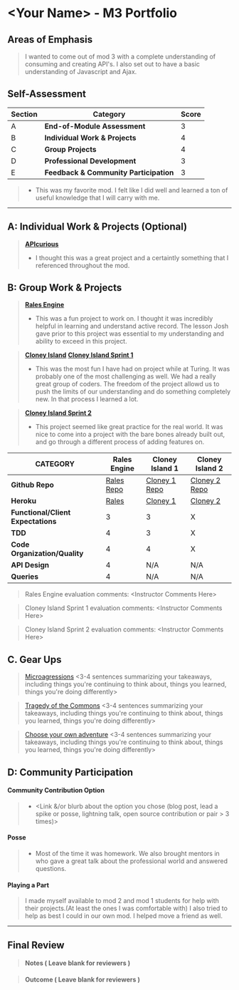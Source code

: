 # \<Your Name> - M3 Portfolio

## Areas of Emphasis

> I wanted to come out of mod 3 with a complete understanding of consuming and creating API's. I also set out to have a basic understanding of Javascript and Ajax. 

## Self-Assessment

| Section | Category | Score |
| --- | ----- | --- |
| A | **End-of-Module Assessment** | 3 |
| B | **Individual Work & Projects** | 4 |
| C | **Group Projects** | 4 |
| D | **Professional Development** | 3 |
| E | **Feedback & Community Participation** | 3 |

>* This was my favorite mod. I felt like I did well and learned a ton of useful knowledge that I will carry with me. 

-----------------------

## A: Individual Work & Projects (Optional)

> **[APIcurious](http://backend.turing.io/module3/projects/apicurious)**
>* I thought this was a great project and a certaintly something that I referenced throughout the mod. 


## B: Group Work & Projects

> **[Rales Engine](http://backend.turing.io/module3/projects/rails_engine)** 
>* This was a fun project to work on. I thought it was incredibly helpful in learning and understand active record. The lesson Josh gave prior to this project was essential to my understanding and ability to exceed in this project. 

> **[Cloney Island](http://backend.turing.io/module3/projects/cloney_island/cloney_island)**
> **[Cloney Island Sprint 1](https://)** 
>* This was the most fun I have had on project while at Turing. It was probably one of the most challenging as well. We had a really great group of coders. The freedom of the project allowd us to push the limits of our understanding and do something completely new. In that process I learned a lot. 

> **[Cloney Island Sprint 2](https://)** 
>* This project seemed like great practice for the real world. It was nice to come into a project with the bare bones already built out, and go through a different process of adding features on. 

| CATEGORY | Rales Engine | Cloney Island 1 | Cloney Island 2 |
| --- | --- | --- | --- |
| **Github Repo** | [Rales Repo](https://) | [Cloney 1 Repo](https://) | [Cloney 2 Repo](https://) |
| **Heroku** | [Rales](https://) | [Cloney 1](https://) | [Cloney 2](https://) |
| **Functional/Client Expectations** | 3 | 3 | X |
| **TDD** | 4 | 3 | X |
| **Code Organization/Quality** | 4 | 4 | X |
| **API Design** | 4 | N/A | N/A |
| **Queries** | 4 | N/A | N/A |

> Rales Engine evaluation comments:
\<Instructor Comments Here>

> Cloney Island Sprint 1 evaluation comments:
\<Instructor Comments Here>

> Cloney Island Sprint 2 evaluation comments:
\<Instructor Comments Here>

## C. **Gear Ups**

> [Microagressions](https://github.com/turingschool/gear-up/blob/master/microaggressions_original.markdown)
\<3-4 sentences summarizing your takeaways, including things you're continuing to think about, things you learned, things you're doing differently>

> [Tragedy of the Commons](https://github.com/turingschool/gear-up/blob/master/tragedy_of_the_commons.markdown)
\<3-4 sentences summarizing your takeaways, including things you're continuing to think about, things you learned, things you're doing differently>

> [Choose your own adventure](https://github.com/turingschool/gear-up/)
\<3-4 sentences summarizing your takeaways, including things you're continuing to think about, things you learned, things you're doing differently>


## D: Community Participation

#### **Community Contribution Option**
>* \<Link &/or blurb about the option you chose (blog post, lead a spike or posse, lightning talk, open source contribution or pair > 3 times)>

#### **Posse**
  >* Most of the time it was homework. We also brought mentors in who gave a great talk about the professional world and answered questions. 

#### **Playing a Part**

> I made myself available to mod 2 and mod 1 students for help with their projects.(At least the ones I was comfortable with) I also tried to help as best I could in our own mod. I helped move a friend as well.  

------------------

## Final Review

> #### Notes ( Leave blank for reviewers )

> #### Outcome ( Leave blank for reviewers )
